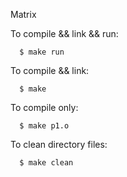 Matrix
   
To compile && link && run: 

      $ make run

To compile && link: 

      $ make

To compile only: 

      $ make p1.o

To clean directory files: 

      $ make clean
